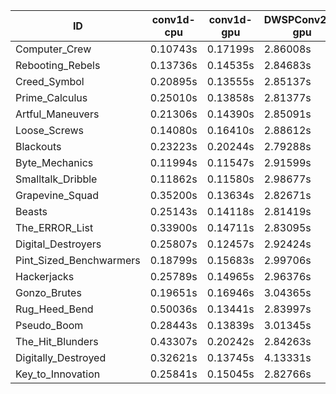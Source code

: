 |ID|conv1d-cpu|conv1d-gpu|DWSPConv2D-gpu|gemm-gpu|avg|
|-|-|-|-|-|-|
|Computer_Crew|0.10743s|0.17199s|2.86008s|1.71895s|1.21461s|
|Rebooting_Rebels|0.13736s|0.14535s|2.84683s|1.75645s|1.22150s|
|Creed_Symbol|0.20895s|0.13555s|2.85137s|1.69319s|1.22226s|
|Prime_Calculus|0.25010s|0.13858s|2.81377s|1.69359s|1.22401s|
|Artful_Maneuvers|0.21306s|0.14390s|2.85091s|1.69084s|1.22468s|
|Loose_Screws|0.14080s|0.16410s|2.88612s|1.75241s|1.23586s|
|Blackouts|0.23223s|0.20244s|2.79288s|1.72679s|1.23859s|
|Byte_Mechanics|0.11994s|0.11547s|2.91599s|1.80788s|1.23982s|
|Smalltalk_Dribble|0.11862s|0.11580s|2.98677s|1.75186s|1.24326s|
|Grapevine_Squad|0.35200s|0.13634s|2.82671s|1.78907s|1.27603s|
|Beasts|0.25143s|0.14118s|2.81419s|1.91876s|1.28139s|
|The_ERROR_List|0.33900s|0.14711s|2.83095s|1.88112s|1.29954s|
|Digital_Destroyers|0.25807s|0.12457s|2.92424s|1.90182s|1.30217s|
|Pint_Sized_Benchwarmers|0.18799s|0.15683s|2.99706s|1.88270s|1.30614s|
|Hackerjacks|0.25789s|0.14965s|2.96376s|1.86685s|1.30954s|
|Gonzo_Brutes|0.19651s|0.16946s|3.04365s|1.88997s|1.32490s|
|Rug_Heed_Bend|0.50036s|0.13441s|2.83997s|1.83270s|1.32686s|
|Pseudo_Boom|0.28443s|0.13839s|3.01345s|1.89941s|1.33392s|
|The_Hit_Blunders|0.43307s|0.20242s|2.84263s|1.88307s|1.34030s|
|Digitally_Destroyed|0.32621s|0.13745s|4.13331s|2.49196s|1.77223s|
|Key_to_Innovation|0.25841s|0.15045s|2.82766s|infs|infs|
